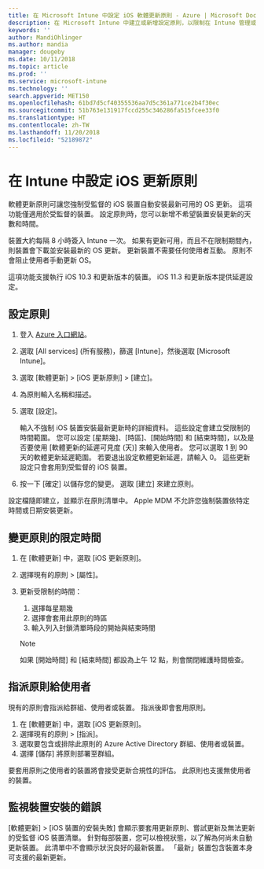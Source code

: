 ```yaml
---
title: 在 Microsoft Intune 中設定 iOS 軟體更新原則 - Azure | Microsoft Docs
description: 在 Microsoft Intune 中建立或新增設定原則，以限制在 Intune 管理或監督的 iOS 裝置上自動安裝軟體更新的時間。 您可以選擇未安裝更新的日期與時間。 您也可以將此原則指派給群組、使用者或裝置，並檢查是否有任何安裝失敗。
keywords: ''
author: MandiOhlinger
ms.author: mandia
manager: dougeby
ms.date: 10/11/2018
ms.topic: article
ms.prod: ''
ms.service: microsoft-intune
ms.technology: ''
search.appverid: MET150
ms.openlocfilehash: 61bd7d5cf40355536aa7d5c361a771ce2b4f30ec
ms.sourcegitcommit: 51b763e131917fccd255c346286fa515fcee33f0
ms.translationtype: HT
ms.contentlocale: zh-TW
ms.lasthandoff: 11/20/2018
ms.locfileid: "52189872"
---
```

# <a name="configure-ios-update-policies-in-intune"></a>在 Intune 中設定 iOS 更新原則

軟體更新原則可讓您強制受監督的 iOS 裝置自動安裝最新可用的 OS 更新。 這項功能僅適用於受監督的裝置。 設定原則時，您可以新增不希望裝置安裝更新的天數和時間。 

裝置大約每隔 8 小時簽入 Intune 一次。 如果有更新可用，而且不在限制期間內，則裝置會下載並安裝最新的 OS 更新。 更新裝置不需要任何使用者互動。 原則不會阻止使用者手動更新 OS。

這項功能支援執行 iOS 10.3 和更新版本的裝置。 iOS 11.3 和更新版本提供延遲設定。

## <a name="configure-the-policy"></a>設定原則
1. 登入 [Azure 入口網站](https://portal.azure.com)。
2. 選取 [All services] (所有服務)，篩選 [Intune]，然後選取 [Microsoft Intune]。
3. 選取 [軟體更新] > [iOS 更新原則] > [建立]。
4. 為原則輸入名稱和描述。
5. 選取 [設定]。 

    輸入不強制 iOS 裝置安裝最新更新時的詳細資料。 這些設定會建立受限制的時間範圍。 您可以設定 [星期幾]、[時區]、[開始時間] 和 [結束時間]，以及是否要使用 [軟體更新的延遲可見度 (天)] 來輸入使用者。 您可以選取 1 到 90 天的軟體更新延遲範圍。 若要退出設定軟體更新延遲，請輸入 0。 這些更新設定只會套用到受監督的 iOS 裝置。

6. 按一下 [確定] 以儲存您的變更。 選取 [建立] 來建立原則。

設定檔隨即建立，並顯示在原則清單中。 Apple MDM 不允許您強制裝置依特定時間或日期安裝更新。 

## <a name="change-the-restricted-times-for-the-policy"></a>變更原則的限定時間

1. 在 [軟體更新] 中，選取 [iOS 更新原則]。
2. 選擇現有的原則 > [屬性]。
3. 更新受限制的時間：

    1. 選擇每星期幾
    2. 選擇會套用此原則的時區
    3. 輸入列入封鎖清單時段的開始與結束時間

    > [!NOTE]
    > 如果 [開始時間] 和 [結束時間] 都設為上午 12 點，則會關閉維護時間檢查。

## <a name="assign-the-policy-to-users"></a>指派原則給使用者

現有的原則會指派給群組、使用者或裝置。 指派後即會套用原則。

1. 在 [軟體更新] 中，選取 [iOS 更新原則]。
2. 選擇現有的原則 > [指派]。 
3. 選取要包含或排除此原則的 Azure Active Directory 群組、使用者或裝置。
4. 選擇 [儲存] 將原則部署至群組。

要套用原則之使用者的裝置將會接受更新合規性的評估。 此原則也支援無使用者的裝置。

## <a name="monitor-device-installation-failures"></a>監視裝置安裝的錯誤
<!-- 1352223 -->
[軟體更新] > [iOS 裝置的安裝失敗] 會顯示要套用更新原則、嘗試更新及無法更新的受監督 iOS 裝置清單。 針對每部裝置，您可以檢視狀態，以了解為何尚未自動更新裝置。 此清單中不會顯示狀況良好的最新裝置。 「最新」裝置包含裝置本身可支援的最新更新。

